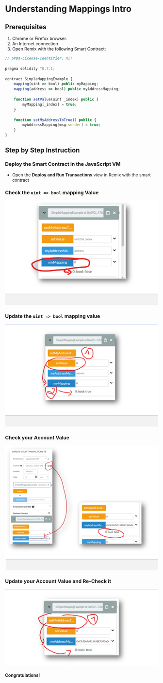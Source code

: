 # Understanding Mappings Intro

## Prerequisites
1. Chrome or Firefox browser.
2. An Internet connection
3. Open Remix with the following Smart Contract:

```js
// SPDX-License-Identifier: MIT

pragma solidity ^0.7.1;

contract SimpleMappingExample {
    mapping(uint => bool) public myMapping;
    mapping(address => bool) public myAddressMapping;

    function setValue(uint _index) public {
        myMapping[_index] = true;
    }

    function setMyAddressToTrue() public {
        myAddressMapping[msg.sender] = true;
    }
}
```

## Step by Step Instruction

### Deploy the Smart Contract in the JavaScript VM

- Open the **Deploy and Run Transactions** view in Remix with the smart contract

### Check the `uint => bool` mapping Value

![](./assets/images/image4.png)

### Update the `uint => bool` mapping value

![](./assets/images/image5.png)

### Check your Account Value

![](./assets/images/image6.png)

### Update your Account Value and Re-Check it

![](./assets/images/image8.png)

#### Congratulations!